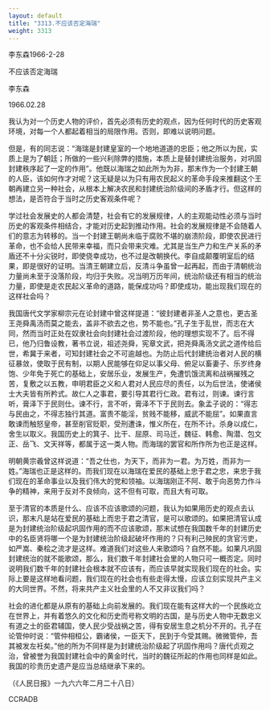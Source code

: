 ```yaml
---
layout: default
title: "3313.不应该否定海瑞"
weight: 3313
---
```


李东森1966-2-28

不应该否定海瑞

李东森

1966.02.28

我认为对一个历史人物的评价，首先必须有历史的观点，因为任何时代的历史客观环境，对每一个人都起着相当的局限作用。否则，即难以说明问题。

但是，有的同志说：“海瑞是封建皇室的一个地地道道的忠臣；他之所以为民，实质上是为了朝廷；所做的一些兴利除弊的措施，本质上是替封建统治服务，对巩固封建秩序起了一定的作用”。他既以海瑞之如此所为为非，那末作为一个封建王朝的人臣，该如何作才对呢？这无疑是以为只有用农民起义的革命手段来推翻这个王朝再建立另一种社会，从根本上解决农民和封建统治阶级间的矛盾才行。但这样的想法，是否符合于当时之历史客观条件呢？

学过社会发展史的人都会清楚，社会有它的发展规律，人的主观能动性必须与当时历史的客观条件相结合，才能对历史起到推动作用。社会的发展规律是不会随着人们的意志为转移的。当一个封建王朝尚未临于腐败不堪的崩溃阶段，即使农民进行革命，也不会给人民带来幸福，而只会带来灾难。尤其是当生产力和生产关系的矛盾还不十分尖锐时，即使侥幸成功，也不过是改朝换代。李自成颠覆明室后的结果，即是很好的证明。当清王朝建立后，反清斗争虽曾一起再起，而由于清朝统治力量尚未至于没落阶段，均归于失败。况当明万历年间，统治阶级还有相当的统治力量，即使是走农民起义革命的道路，能保成功吗？即使成功，能出现我们现在的这样社会吗？

我国唐代文学家柳宗元在论封建中曾这样提道：“彼封建者非圣人之意也，更古圣王尧舜禹汤而莫之能去，盖非不欲去之也，势不能也。”孔子生于乱世，而志在大同，然而当时正处在奴隶社会向封建社会过渡阶段，他的理想实现不了。后不得已，他乃归鲁设教，著书立说，祖述尧舜，宪章文武，把尧舜禹汤文武之道传给后世，希冀于来者，可知封建社会之不可逾越也。为防止后代封建统治者对人民的横征暴敛，使取于民有制，以期人民能够在仰足以事父母、俯足以畜妻子、乐岁终身饱、少年免于死亡的基础上，安居乐业，发展生产，免遭饥饿流离和战祸摧残之苦，复敷之以五教，申明君臣之义和人君对人民应尽的责任，以为后世法，使诸侯士大夫皆有所矜式。故仁人之事君，要引导其君行仁政。君有过，则谏。谏行言听，膏泽下于民则仕。谏不行，言不听，膏泽不下于民则去。象孟子说的：“得志与民由之，不得志独行其道。富贵不能淫，贫贱不能移，威武不能屈”。如果直言敢谏而触怒皇帝，甚至削官贬职，受刑遭诛，惟义所在，在所不计。杀身以成仁，舍生以取义。我国历史上的箕子、比干、屈原、司马迁，魏征、韩愈、陶潜、包文正、岳飞、文天祥等，都属于这一类人物。而海瑞的罢官和所作所为也正是这样。

明朝黄宗羲曾这样说道：“吾之仕也，为天下，而非为一君。为万姓，而非为一姓。”海瑞也正是这样的。而我们现在以海瑞在爱民的基础上忠于君之忠，来忠于我们现在的革命事业以及我们伟大的党和领袖。以海瑞刚正不阿、敢于向恶势力作斗争的精神，来用于反对不良倾向，这不但有可取，而且大有可取。

至于清官的本质是什么、应该不应该歌颂的问题，我认为如果用历史的观点去认识，那末凡是站在爱民的基础上而忠于君之清官，是可以歌颂的。如果把清官认成是为封建统治阶级起巩固作用的而不应该歌颂，那末试想在我国数千年的封建历史中的名臣贤将哪一个是为封建统治阶级起破坏作用的？只有利己殃民的贪官污吏，如严嵩、秦桧之流才是这样。难道我们对这些人来歌颂吗？自然不能。如果凡巩固封建统治的就不能歌颂，那么，我们数千年封建社会里的人物只可一概否定。同时说明我们数千年的封建社会根本就不应该有，而应该早就实现我们现在的社会。实际上要是这样地看问题，我们现在的社会也有些走得太慢，应该立刻实现共产主义的大同世界。不然，将来共产主义社会里的人不又非议我们吗？

社会的进化都是从原有的基础上向前发展的。我们现在能有这样大的一个民族屹立在世界上，并有着悠久的文化和历史而号称文明的古国，是与历史人物中无数忠义有道之士的臣君辅国，使人民少受战祸之苦，得有安居生息之机分不开的。孔子在论管仲时说：“管仲相桓公，霸诸侯，一臣天下，民到于今受其赐。微微管仲，吾其被发左衽矣。”他的所为不同样是为封建统治阶级起了巩固作用吗？唐代贞观之治，曾被誉为我国封建社会中的黄金时代，当时的魏征所起的作用也同样是如此。我国的珍贵历史遗产是应当总结继承下来的。

（《人民日报》一九六六年二月二十八日）

CCRADB

